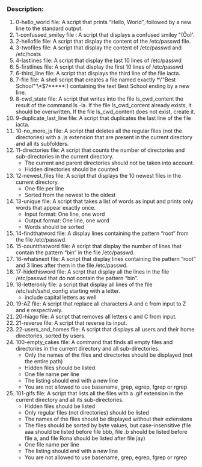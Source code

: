 ### Description:
1. 0-hello_world file: A script that prints “Hello, World”, followed by a new line to the standard output.
2. 1-confussed_smiley file : A script that displays a confused smiley "(Ôo)'.
3. 2-hellofile file: A script that display the content of the /etc/passwd file.
4. 3-twofiles file: A script that display the content of /etc/passwd and /etc/hosts
5. 4-lastlines file: A script that display the last 10 lines of /etc/passwd
6. 5-firstlines file: A script that display the first 10 lines of /etc/passwd
7. 6-third_line file: A script that displays the third line of the file iacta.
9. 7-file file: A shell script that creates a file named exactly \*\\'"Best School"\'\\*$\?\*\*\*\*\*:) containing the text Best School ending by a new line.
10. 8-cwd_state file: A script that writes into the file ls_cwd_content the result of the command ls -la. If the file ls_cwd_content already exists, it should be overwritten. If the file ls_cwd_content does not exist, create it.
11. 9-duplicate_last_line file: A script that duplicates the last line of the file iacta.
12. 10-no_more_js file: A script that deletes all the regular files (not the directories) with a .js extension that are present in the current directory and all its subfolders.
13. 11-directories file: A script that counts the number of directories and sub-directories in the current directory.
    - The current and parent directories should not be taken into account.
    - Hidden directories should be counted
14. 12-newest_files file: A script that displays the 10 newest files in the current directory.
    - One file per line
    - Sorted from the newest to the oldest
15. 13-unique file: A script that takes a list of words as input and prints only words that appear exactly once.
    - Input format: One line, one word
    - Output format: One line, one word
    - Words should be sorted
16. 14-findthatword file: A display lines containing the pattern “root” from the file /etc/passwd.
17. 15-countthatword file: A script that display the number of lines that contain the pattern “bin” in the file /etc/passwd.
18. 16-whatsnext file: A script that display lines containing the pattern “root” and 3 lines after them in the file /etc/passwd.
19. 17-hidethisword file: A scrpt that display all the lines in the file /etc/passwd that do not contain the pattern “bin”.
20. 18-letteronly file: a script that display all lines of the file /etc/ssh/sshd_config starting with a letter.
    - include capital letters as well
21. 19-AZ file: A script that replace all characters A and c from input to Z and e respectively.
22. 20-hiago file: A script that removes all letters c and C from input.
23. 21-reverse file: A script that reverse its input.
24. 22-users_and_homes file: A script that displays all users and their home directories, sorted by users.
25. 100-empty_cakes file: A command that finds all empty files and directories in the current directory and all sub-directories.
    - Only the names of the files and directories should be displayed (not the entire path)
    - Hidden files should be listed
    - One file name per line
    - The listing should end with a new line
    - You are not allowed to use basename, grep, egrep, fgrep or rgrep
26. 101-gifs file: A script that lists all the files with a .gif extension in the current directory and all its sub-directories.
    - Hidden files should be listed
    - Only regular files (not directories) should be listed
    - The names of the files should be displayed without their extensions
    - The files should be sorted by byte values, but case-insensitive (file aaa should be listed before file bbb, file .b should be listed before file a, and file Rona should be listed after file jay)
    - One file name per line
    - The listing should end with a new line
    - You are not allowed to use basename, grep, egrep, fgrep or rgrep
